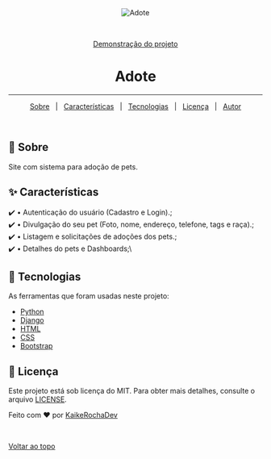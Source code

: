 <div align="center" id="top"> 
  <img src="./.github/app.gif" alt="Adote" />

  &#xa0;

  <a target="_blank" href="https://adote-krd.onrender.com">Demonstração do projeto</a>
</div>

<h1 align="center">Adote</h1>

<hr>

<p align="center">
  <a href="#dart-about">Sobre</a> &#xa0; | &#xa0; 
  <a href="#sparkles-features">Características</a> &#xa0; | &#xa0;
  <a href="#rocket-technologies">Tecnologias</a> &#xa0; | &#xa0;
  <a href="#memo-license">Licença</a> &#xa0; | &#xa0;
  <a href="https://github.com/KaikeRochaDev" target="_blank">Autor</a>
</p>

<br>

## :dart: Sobre ##

Site com sistema para adoção de pets.

## :sparkles: Características ##

:heavy_check_mark: • Autenticação do usuário (Cadastro e Login).;\
:heavy_check_mark: • Divulgação do seu pet (Foto, nome, endereço, telefone, tags e raça).;\
:heavy_check_mark: • Listagem e solicitações de adoções dos pets.;\
:heavy_check_mark: • Detalhes do pets e Dashboards;\

## :rocket: Tecnologias ##

As ferramentas que foram usadas neste projeto:

- [Python](https://www.python.org/)
- [Django](https://www.djangoproject.com/)
- [HTML](https://developer.mozilla.org/pt-BR/docs/Web/HTML)
- [CSS](https://developer.mozilla.org/pt-BR/docs/Web/CSS)
- [Bootstrap](https://getbootstrap.com/)

## :memo: Licença ##

Este projeto está sob licença do MIT. Para obter mais detalhes, consulte o arquivo [LICENSE](LICENSE.md).


Feito com :heart: por <a href="https://github.com/KaikeRochaDev" target="_blank">KaikeRochaDev</a>

&#xa0;

<a href="#top">Voltar ao topo</a>